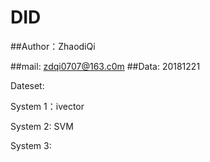 # DID

##Author：ZhaodiQi

##mail: zdqi0707@163.c0m
##Data: 20181221

Dateset: 





System 1：ivector

System 2: SVM

System 3: 
